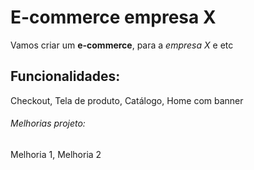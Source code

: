 # E-commerce empresa X

Vamos criar um **e-commerce**, para a *empresa X* e etc

## Funcionalidades:

Checkout, Tela de produto, Catálogo, Home com banner

###### Melhorias projeto:

Melhoria 1, Melhoria 2